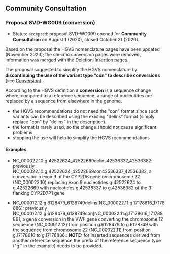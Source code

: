 
## Community Consultation

### Proposal SVD-WG009 (conversion)

* Status: <code class="spot1">accepted</code>: proposal SVD-WG009 opened for **Community Consultation** on August 1 (2020), closed October 31 (2020). 

Based on the proposal the HGVS nomenclature pages have been updated (November 2020); the specific conversion pages were removed, information was merged with the [Deletion-Insertion pages](../../recommendations/DNA/delins/).

The proposal suggested to simplify the HGVS nomenclature by **discontinuing the use of the variant type "con" to describe conversions** (see [Conversion](../../recommendations/DNA/conversion/)).

According to the HGVS definition a **conversion** is a sequence change where, compared to a reference sequence, a range of nucleotides are replaced by a sequence from elsewhere in the genome.

* the HGVS recommendations do not need the "con" format since such variants can be described using the existing "delins" format (simply replace "con" by "delins" in the description).
* the format is rarely used, so the change should not cause significant problems
* stopping the use will help to simplify the HGVS recommendations

#### Examples

* NC\_000022.10:g.42522624\_42522669delins42536337\_42536382: previously NC\_000022.10:g.42522624\_42522669con42536337\_42536382, a conversion in exon 9 of the CYP2D6 gene on cromosome 22 (NC\_000022.10) replacing exon 9 nucleotides g.42522624 to g.42522669 with nucleotides g.42536337 to g.42536382 of the 3' flanking CYP2D7P1 gene

* NC\_000012.12:g.6128479\_6128749delins[NC\_000022.11:g.17178616\_17178886]: previously NC\_000012.12:g.6128479\_6128749con[NC\_000022.11:g.17178616\_17178886], a gene conversion in the VWF gene converting the chromosome 12 sequence (NC\_000012.12) from position g.6128479 to g.6128749 with the sequence from chromosome 22 (NC\_000022.11) from position g.17178616 to g.17178886.: **NOTE:** for inserted sequences derived from another reference sequence the prefix of the reference sequence type ("g." in the example) needs to be provided.